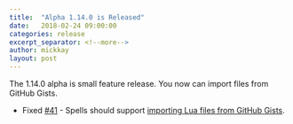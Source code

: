 ```yaml
---
title:  "Alpha 1.14.0 is Released"
date:   2018-02-24 09:00:00
categories: release
excerpt_separator: <!--more-->
author: mickkay
layout: post
---
```

The 1.14.0 alpha is small feature release. You now can import files from GitHub Gists.
<!--more-->

* Fixed [#41](https://github.com/wizards-of-lua/wizards-of-lua/issues/41) - Spells should support [importing Lua files from GitHub Gists](/wol-command#Import-Gist).
